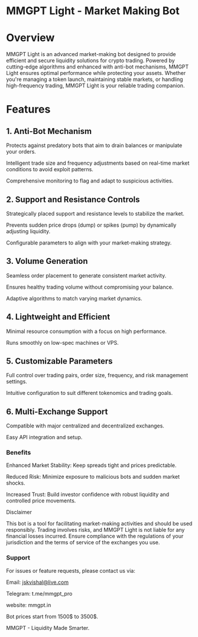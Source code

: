 # MMGPT Light - Market Making Bot

# Overview

MMGPT Light is an advanced market-making bot designed to provide efficient and secure liquidity solutions for crypto trading. Powered by cutting-edge algorithms and enhanced with anti-bot mechanisms, MMGPT Light ensures optimal performance while protecting your assets. Whether you're managing a token launch, maintaining stable markets, or handling high-frequency trading, MMGPT Light is your reliable trading companion.

# Features

## 1. Anti-Bot Mechanism

Protects against predatory bots that aim to drain balances or manipulate your orders.

Intelligent trade size and frequency adjustments based on real-time market conditions to avoid exploit patterns.

Comprehensive monitoring to flag and adapt to suspicious activities.

## 2. Support and Resistance Controls

Strategically placed support and resistance levels to stabilize the market.

Prevents sudden price drops (dump) or spikes (pump) by dynamically adjusting liquidity.

Configurable parameters to align with your market-making strategy.

## 3. Volume Generation

Seamless order placement to generate consistent market activity.

Ensures healthy trading volume without compromising your balance.

Adaptive algorithms to match varying market dynamics.

## 4. Lightweight and Efficient

Minimal resource consumption with a focus on high performance.

Runs smoothly on low-spec machines or VPS.

## 5. Customizable Parameters

Full control over trading pairs, order size, frequency, and risk management settings.

Intuitive configuration to suit different tokenomics and trading goals.

## 6. Multi-Exchange Support

Compatible with major centralized and decentralized exchanges.

Easy API integration and setup.

### Benefits

Enhanced Market Stability: Keep spreads tight and prices predictable.

Reduced Risk: Minimize exposure to malicious bots and sudden market shocks.

Increased Trust: Build investor confidence with robust liquidity and controlled price movements.

Disclaimer

This bot is a tool for facilitating market-making activities and should be used responsibly. Trading involves risks, and MMGPT Light is not liable for any financial losses incurred. Ensure compliance with the regulations of your jurisdiction and the terms of service of the exchanges you use.

### Support

For issues or feature requests, please contact us via:

Email: jskvishal@live.com

Telegram: t.me/mmgpt_pro

website: mmgpt.in

Bot prices start from 1500$ to 3500$.

MMGPT - Liquidity Made Smarter.
